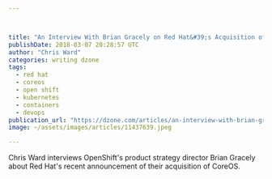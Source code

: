 ```yaml
---



title: "An Interview With Brian Gracely on Red Hat&#39;s Acquisition of CoreOS..."
publishDate: 2018-03-07 20:28:57 UTC
author: "Chris Ward"
categories: writing dzone
tags:
  - red hat
  - coreos
  - open shift
  - kubernetes
  - containers
  - devops
publication_url: "https://dzone.com/articles/an-interview-with-brian-gracely-on-red-hats-acqu"
image: ~/assets/images/articles/11437639.jpeg

---
```

Chris Ward interviews OpenShift's product strategy director Brian Gracely about Red Hat's recent announcement of their acquisition of CoreOS.

